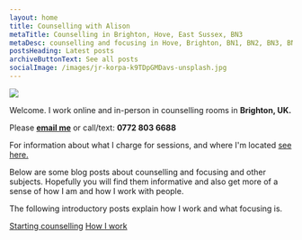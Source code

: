 ```yaml
---
layout: home
title: Counselling with Alison
metaTitle: Counselling in Brighton, Hove, East Sussex, BN3
metaDesc: counselling and focusing in Hove, Brighton, BN1, BN2, BN3, BN41, BN43
postsHeading: Latest posts
archiveButtonText: See all posts
socialImage: /images/jr-korpa-k9TDpGMDavs-unsplash.jpg
---
```

![](/images/jr-korpa-k9TDpGMDavs-unsplash.jpg)

Welcome. I work online and in-person in counselling rooms in **Brighton, UK.**

Please **[email me](mailto:dwellingspacecounselling@gmail.com)** or call/text:  **0772 803 6688**

F﻿or information about what I charge for sessions, and where I'm located [see here.](/pages/about-me)

B﻿elow are some blog posts about counselling and focusing and other subjects. Hopefully you will find them informative and also get more of a sense of how I am and how I work with people.

T﻿he following introductory posts explain how I work and what focusing is. 

[Starting counselling](/posts/test-post)
[﻿How I work](/pages/about-counselling)